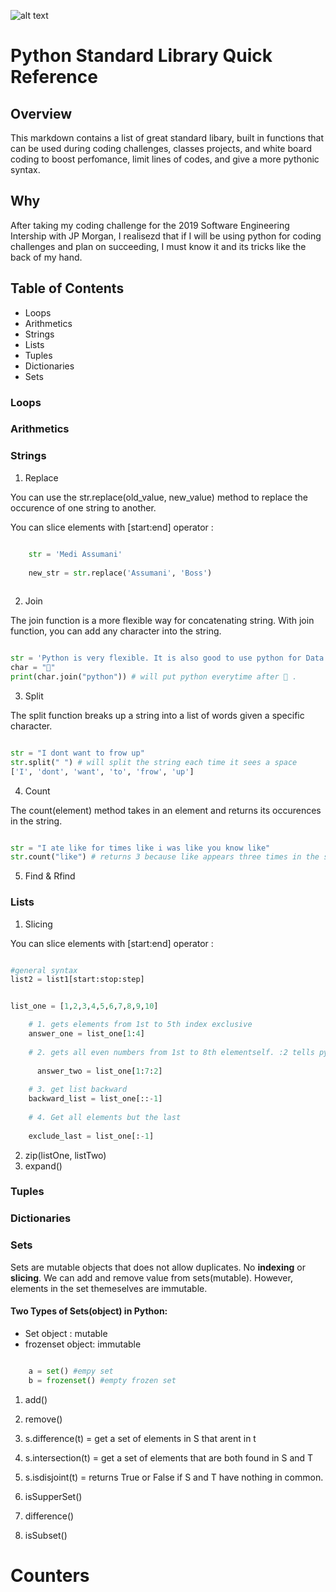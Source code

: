 ![alt text](https://fiverr-res.cloudinary.com/images/t_main1,q_auto,f_auto/gigs/69090491/original/dcafeb1f95fbe2501376c8e9629109ba979d6a67/learn-python-programming-language.jpg)

# Python Standard Library Quick Reference

## Overview

This markdown contains a list of great standard libary, built in functions that can be used during coding challenges, classes projects, and white board coding to boost perfomance, limit lines of codes, and give a more pythonic syntax.


## Why

After taking my coding challenge for the 2019 Software Engineering Intership with JP Morgan, I realisezd that if I will be using python for coding challenges and plan on succeeding, I must know it and its tricks like the back of my hand.


## Table of Contents

* Loops
* Arithmetics
* Strings
* Lists
* Tuples
* Dictionaries
* Sets




### Loops




### Arithmetics




### Strings

1. Replace

You can use the str.replace(old_value, new_value) method to replace the occurence of one string to another.

You can slice elements with [start:end] operator :
```python

    str = 'Medi Assumani'
    
    new_str = str.replace('Assumani', 'Boss')
    
```

2. Join

The join function is a more flexible way for concatenating string. With join function, you can add any character into the string.

```python

str = 'Python is very flexible. It is also good to use python for Data Science.'
char = "🐍"
print(char.join("python")) # will put python everytime after 🐍 .
```

3. Split

The split function breaks up a string into a list of words given a specific character.

```python

str = "I dont want to frow up"
str.split(" ") # will split the string each time it sees a space
['I', 'dont', 'want', 'to', 'frow', 'up']
```

4. Count

The count(element) method takes in an element and returns its occurences in the string.

```python

str = "I ate like for times like i was like you know like"
str.count("like") # returns 3 because like appears three times in the string

```

5. Find & Rfind

### Lists

1. Slicing

You can slice elements with [start:end] operator :
```python

#general syntax
list2 = list1[start:stop:step]  


list_one = [1,2,3,4,5,6,7,8,9,10]

    # 1. gets elements from 1st to 5th index exclusive
    answer_one = list_one[1:4] 
    
    # 2. gets all even numbers from 1st to 8th elementself. :2 tells python to increment by 2
    
      answer_two = list_one[1:7:2]
    
    # 3. get list backward
    backward_list = list_one[::-1]
    
    # 4. Get all elements but the last
  
    exclude_last = list_one[:-1]

```

2. zip(listOne, listTwo)
3. expand()



### Tuples



### Dictionaries



### Sets

Sets are mutable objects that does not allow duplicates. No <b>indexing</b> or <b>slicing</b>. We can add and remove value from sets(mutable). However, elements in the set themeselves are immutable.

#### Two Types of Sets(object) in Python:

* <light>Set</light> object : mutable 
* <light>frozenset</light> object: immutable

```python

    a = set() #empy set
    b = frozenset() #empty frozen set 
```


1. add()

2. remove()

3. s.difference(t) = get a set of elements in S that arent in t

4. s.intersection(t) = get a set of elements that are both found in S and T

5. s.isdisjoint(t) = returns True or False if S and T have nothing in common.

6. isSupperSet()

7. difference()

8. isSubset()


# Counters
